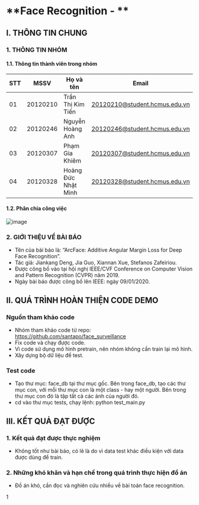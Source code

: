 # **Face Recognition - **

## I. THÔNG TIN CHUNG

### 1. THÔNG TIN NHÓM
#### 1.1. Thông tin thành viên trong nhóm
|**STT**|**MSSV**|**Họ và tên**|**Email**|
|---|-----------------------|--------|---------------------|
|01|20120210|Trần Thị Kim Tiến|20120210@student.hcmus.edu.vn|
|02|20120246|Nguyễn Hoàng Anh|20120246@student.hcmus.edu.vn|
|03|20120307|Phạm Gia Khiêm|20120307@student.hcmus.edu.vn|
|04|20120328|Hoàng Đức Nhật Minh|20120328@student.hcmus.edu.vn|

#### 1.2. Phân chia công việc
![image](https://github.com/hoangducnhatminh/face-recognition/assets/76483242/578ac0ae-d3ce-4be7-98a7-678dcf9a81ab)


### 2. GIỚI THIỆU VỀ BÀI BÁO
- Tên của bài báo là: “ArcFace: Additive Angular Margin Loss for Deep Face Recognition”.
- Tác giả: Jiankang Deng, Jia Guo, Xiannan Xue, Stefanos Zafeiriou.
- Được công bố vào tại hội nghị IEEE/CVF Conference on Computer Vision and Pattern Recognition (CVPR) năm 2019.
- Ngày bài báo được công bố lên IEEE: ngày 09/01/2020.

## II. QUÁ TRÌNH HOÀN THIỆN CODE DEMO
### Nguồn tham khảo code
- Nhóm tham khảo code từ repo: https://github.com/santapo/face_surveillance
- Fix code và chạy được code.
- Vì code sử dụng mô hình pretrain, nên nhóm không cần train lại mô hình.
- Xây dựng bộ dữ liệu để test.

### Test code
- Tạo thư mục: face_db tại thư mục gốc. Bên trong face_db, tạo các thư mục con, với mỗi thư mục con là một class - hay một người. Bên trong thư mục con đó là tập tất cả các ảnh của người đó.
- cd vào thư mục tests, chạy lệnh: python test_main.py
## III. KẾT QUẢ ĐẠT ĐƯỢC
### 1. Kết quả đạt được thực nghiệm
- Không tốt như bài báo, có lẽ là do vì data test khác điều kiện với data được dùng để train.

### 2. Những khó khăn và hạn chế trong quá trình thực hiện đồ án
- Đồ án khó, cần đọc và nghiên cứu nhiều về bài toán face recognition.







1